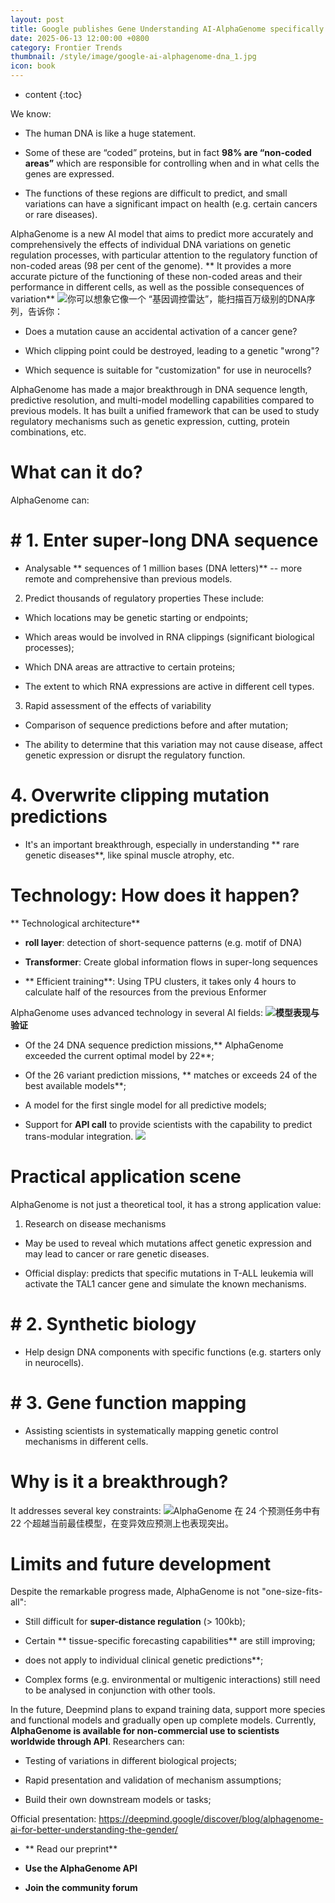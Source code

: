 ```yaml
---
layout: post
title: Google publishes Gene Understanding AI-AlphaGenome specifically designed to predict the effects of mutations in DNA on genetic regulation.
date: 2025-06-13 12:00:00 +0800
category: Frontier Trends
thumbnail: /style/image/google-ai-alphagenome-dna_1.jpg
icon: book
---
```

* content
{:toc}

We know:

- The human DNA is like a huge statement.

- Some of these are “coded” proteins, but in fact **98% are “non-coded areas”** which are responsible for controlling when and in what cells the genes are expressed.

- The functions of these regions are difficult to predict, and small variations can have a significant impact on health (e.g. certain cancers or rare diseases).

AlphaGenome is a new AI model that aims to predict more accurately and comprehensively the effects of individual DNA variations on genetic regulation processes, with particular attention to the regulatory function of non-coded areas (98 per cent of the genome).
** It provides a more accurate picture of the functioning of these non-coded areas and their performance in different cells, as well as the possible consequences of variation**
![](https://assets-v2.circle.so/k10qs8x4lxf6x4905802yz2cq8eb)你可以想象它像一个 “基因调控雷达”，能扫描百万级别的DNA序列，告诉你：

- Does a mutation cause an accidental activation of a cancer gene?

- Which clipping point could be destroyed, leading to a genetic "wrong"?

- Which sequence is suitable for "customization" for use in neurocells?

AlphaGenome has made a major breakthrough in DNA sequence length, predictive resolution, and multi-model modelling capabilities compared to previous models. It has built a unified framework that can be used to study regulatory mechanisms such as genetic expression, cutting, protein combinations, etc.

# What can it do?
AlphaGenome can:

# #  1. Enter super-long DNA sequence

- Analysable ** sequences of 1 million bases (DNA letters)** -- more remote and comprehensive than previous models.

2. Predict thousands of regulatory properties
These include:

- Which locations may be genetic starting or endpoints;

- Which areas would be involved in RNA clippings (significant biological processes);

- Which DNA areas are attractive to certain proteins;

- The extent to which RNA expressions are active in different cell types.

3. Rapid assessment of the effects of variability

- Comparison of sequence predictions before and after mutation;

- The ability to determine that this variation may not cause disease, affect genetic expression or disrupt the regulatory function.

# 4. Overwrite clipping mutation predictions

- It's an important breakthrough, especially in understanding ** rare genetic diseases**, like spinal muscle atrophy, etc.


# Technology: How does it happen?
** Technological architecture**

- **roll layer**: detection of short-sequence patterns (e.g. motif of DNA)

- **Transformer**: Create global information flows in super-long sequences

- ** Efficient training**: Using TPU clusters, it takes only 4 hours to calculate half of the resources from the previous Enformer

AlphaGenome uses advanced technology in several AI fields:
![](https://assets-v2.circle.so/xo0mz5avlik88bsflzzrp6m3jrin)**模型表现与验证**

- Of the 24 DNA sequence prediction missions,** AlphaGenome exceeded the current optimal model by 22**;

- Of the 26 variant prediction missions, ** matches or exceeds 24 of the best available models**;

- A model for the first single model for all predictive models;

- Support for **API call** to provide scientists with the capability to predict trans-modular integration.
![](https://assets-v2.circle.so/sapyrb9qm11yjqrlsww123wduz2b)

# Practical application scene
AlphaGenome is not just a theoretical tool, it has a strong application value:

1. Research on disease mechanisms

- May be used to reveal which mutations affect genetic expression and may lead to cancer or rare genetic diseases.

- Official display: predicts that specific mutations in T-ALL leukemia will activate the TAL1 cancer gene and simulate the known mechanisms.

# #  2. Synthetic biology

- Help design DNA components with specific functions (e.g. starters only in neurocells).

# #  3. Gene function mapping

- Assisting scientists in systematically mapping genetic control mechanisms in different cells.

# Why is it a breakthrough?
It addresses several key constraints:
![](https://assets-v2.circle.so/9jncqcluw5uuxrvcp2zjawyeit10)AlphaGenome 在 24 个预测任务中有 22 个超越当前最佳模型，在变异效应预测上也表现突出。

# Limits and future development
Despite the remarkable progress made, AlphaGenome is not "one-size-fits-all":

- Still difficult for **super-distance regulation** (> 100kb);

- Certain ** tissue-specific forecasting capabilities** are still improving;

-  does not apply to individual clinical genetic predictions**;

- Complex forms (e.g. environmental or multigenic interactions) still need to be analysed in conjunction with other tools.

In the future, Deepmind plans to expand training data, support more species and functional models and gradually open up complete models.
Currently, **AlphaGenome is available for non-commercial use to scientists worldwide through API**. Researchers can:

- Testing of variations in different biological projects;

- Rapid presentation and validation of mechanism assumptions;

- Build their own downstream models or tasks;

Official presentation: https://deepmind.google/discover/blog/alphagenome-ai-for-better-understanding-the-gender/

- ** Read our preprint**

- **Use the AlphaGenome API**

- **Join the community forum**

